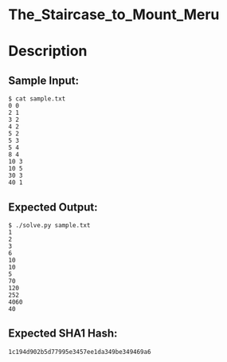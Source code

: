 # The_Staircase_to_Mount_Meru

# Description

<p></p>

## Sample Input:

```
$ cat sample.txt
0 0
2 1
3 2
4 2
5 2
5 3
5 4
8 4
10 3
10 5
30 3
40 1
```
## Expected Output:

```
$ ./solve.py sample.txt
1
2
3
6
10
10
5
70
120
252
4060
40
```
## Expected SHA1 Hash:

```
1c194d902b5d77995e3457ee1da349be349469a6
```
